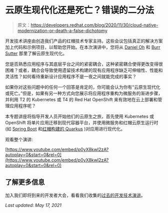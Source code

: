 # 云原生现代化还是死亡？错误的二分法

> 原文：<https://developers.redhat.com/blog/2020/11/30/cloud-native-modernization-or-death-a-false-dichotomy>

开发技术讲座由创造我们产品的红帽技术专家主持。这些会议包括真正的解决方案加上代码和示例项目，以帮助您开始。在本次演讲中，您将从 [Daniel Oh](https://developers.redhat.com/blog/author/danieloh30/) 和 [Burr Sutter](https://developers.redhat.com/blog/author/burrsutter/) 那里了解云原生现代化。

您是否熟悉应用程序与其底层平台之间的紧密耦合，这种紧密耦合使得更改变得很困难？或者，耦合会导致使用遗留技术构建的现有应用程序缺乏可伸缩性、性能和灵活性？如何看待重新设计应用程序不是一夜之间就能完成的事实？

如果你对这些问题中的任何一个回答是肯定的，你可能会认为你有“云原生现代化或死亡。”但是，如果有另一种方式向您展示将应用程序重构为微服务的渐进步骤，并利用 T2 的 Kubernetes 或 T4 的 Red Hat OpenShift 来有效地在云上部署和管理应用程序呢？

本专题讲座将指导开发人员开始他们的云原生之旅，首先使用 Kubernetes 或 OpenShift 将单片应用迁移到现代容器平台，并使用微服务和红帽云原生运行时(如 [Spring Boot](https://developers.redhat.com/topics/spring-boot/) 和[红帽构建的 Quarkus](https://developers.redhat.com/products/quarkus/getting-started) )对应用进行现代化。

观看整个演讲:

[https://www.youtube.com/embed/p0yX8kwI2zA?autoplay=0&start=0&rel=0](https://www.youtube.com/embed/p0yX8kwI2zA?autoplay=0&start=0&rel=0)

## 了解更多信息

加入我们即将到来的开发者大会，看看我们收集的[过去的开发技术演讲](https://developers.redhat.com/devnation/?page=0)。

*Last updated: May 17, 2021*